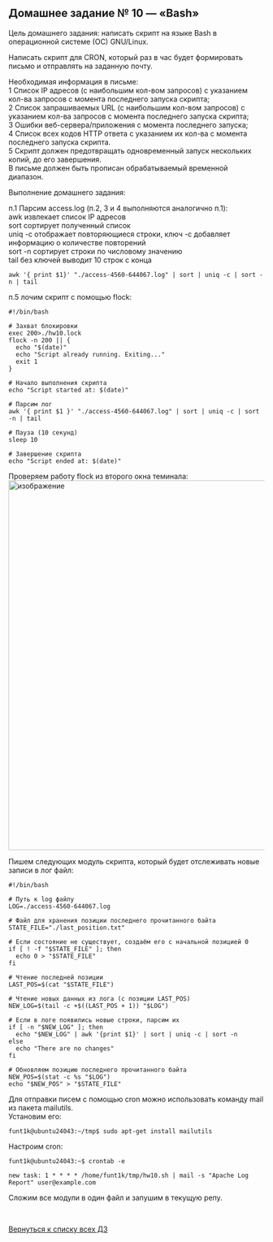 ## Домашнее задание № 10 — «Bash»

Цель домашнего задания: написать скрипт на языке Bash в операционной системе (ОС) GNU/Linux.

Написать скрипт для CRON, который раз в час будет формировать письмо и отправлять на заданную почту.  

Необходимая информация в письме:  
1 Список IP адресов (с наибольшим кол-вом запросов) с указанием кол-ва запросов c момента последнего запуска скрипта;  
2 Список запрашиваемых URL (с наибольшим кол-вом запросов) с указанием кол-ва запросов c момента последнего запуска скрипта;  
3 Ошибки веб-сервера/приложения c момента последнего запуска;  
4 Список всех кодов HTTP ответа с указанием их кол-ва с момента последнего запуска скрипта.  
5 Скрипт должен предотвращать одновременный запуск нескольких копий, до его завершения.  
В письме должен быть прописан обрабатываемый временной диапазон.


Выполнение домашнего задания:

п.1 Парсим access.log (п.2, 3 и 4 выполняются аналогично п.1):  
awk извлекает список IP адресов  
sort сортирует полученный список  
uniq -c отображает повторяющиеся строки, ключ -c добавляет информацию о количестве повторений  
sort -n сортирует строки по числовому значению  
tail без ключей выводит 10 строк с конца 
```console
awk '{ print $1}' "./access-4560-644067.log" | sort | uniq -c | sort -n | tail
```

п.5 лочим скрипт с помощью flock:
```console
#!/bin/bash

# Захват блокировки
exec 200>./hw10.lock
flock -n 200 || {
  echo "$(date)"
  echo "Script already running. Exiting..."
  exit 1
}

# Начало выполнения скрипта
echo "Script started at: $(date)"

# Парсим лог
awk '{ print $1 }' "./access-4560-644067.log" | sort | uniq -c | sort -n | tail

# Пауза (10 секунд)
sleep 10

# Завершение скрипта
echo "Script ended at: $(date)"
```

Проверяем работу flock из второго окна теминала:
<img width="1366" height="728" alt="изображение" src="https://github.com/user-attachments/assets/5447c168-1c0e-4db6-8378-718d5f34c4fc" />

Пишем следующих модуль скрипта, который будет отслеживать новые записи в лог файл:
```console
#!/bin/bash

# Путь к log файлу
LOG=./access-4560-644067.log

# Файл для хранения позиции последнего прочитанного байта
STATE_FILE="./last_position.txt"

# Если состояние не существует, создаём его с начальной позицией 0
if [ ! -f "$STATE_FILE" ]; then
  echo 0 > "$STATE_FILE"
fi

# Чтение последней позиции
LAST_POS=$(cat "$STATE_FILE")

# Чтение новых данных из лога (с позиции LAST_POS)
NEW_LOG=$(tail -c +$((LAST_POS + 1)) "$LOG")

# Если в логе появились новые строки, парсим их
if [ -n "$NEW_LOG" ]; then
  echo "$NEW_LOG" | awk '{print $1}' | sort | uniq -c | sort -n
else
  echo "There are no changes"
fi

# Обновляем позицию последнего прочитанного байта
NEW_POS=$(stat -c %s "$LOG")
echo "$NEW_POS" > "$STATE_FILE"
```

Для отправки писем с помощью cron можно использовать команду mail из пакета mailutils.  
Установим его:
```console
funt1k@ubuntu24043:~/tmp$ sudo apt-get install mailutils
```

Настроим cron:
```console
funt1k@ubuntu24043:~$ crontab -e

new task: 1 * * * * /home/funt1k/tmp/hw10.sh | mail -s "Apache Log Report" user@example.com
```

Сложим все модули в один файл и запушим в текущую репу.


<br/>

[Вернуться к списку всех ДЗ](../README.md)
